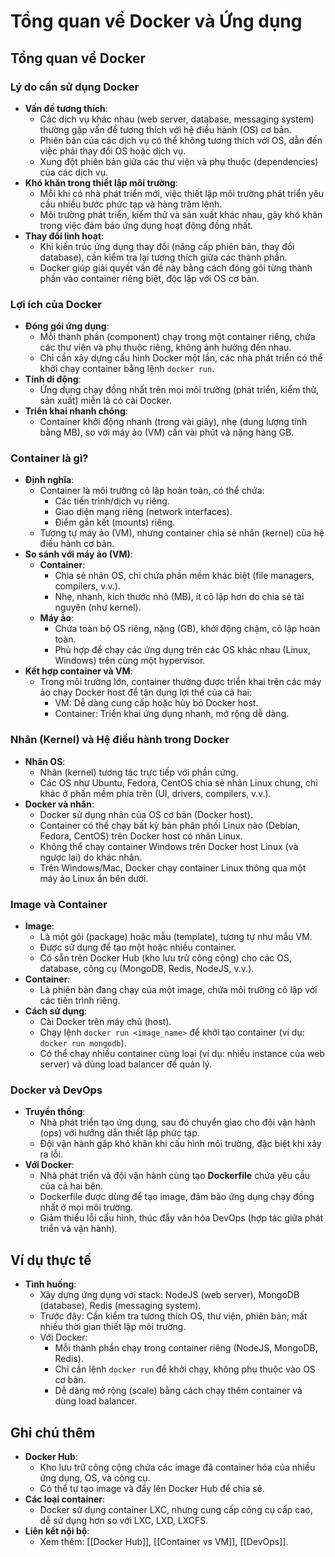 # Tổng quan về Docker và Ứng dụng

## Tổng quan về Docker

### Lý do cần sử dụng Docker
- **Vấn đề tương thích**:
  - Các dịch vụ khác nhau (web server, database, messaging system) thường gặp vấn đề tương thích với hệ điều hành (OS) cơ bản.
  - Phiên bản của các dịch vụ có thể không tương thích với OS, dẫn đến việc phải thay đổi OS hoặc dịch vụ.
  - Xung đột phiên bản giữa các thư viện và phụ thuộc (dependencies) của các dịch vụ.
- **Khó khăn trong thiết lập môi trường**:
  - Mỗi khi có nhà phát triển mới, việc thiết lập môi trường phát triển yêu cầu nhiều bước phức tạp và hàng trăm lệnh.
  - Môi trường phát triển, kiểm thử và sản xuất khác nhau, gây khó khăn trong việc đảm bảo ứng dụng hoạt động đồng nhất.
- **Thay đổi linh hoạt**:
  - Khi kiến trúc ứng dụng thay đổi (nâng cấp phiên bản, thay đổi database), cần kiểm tra lại tương thích giữa các thành phần.
  - Docker giúp giải quyết vấn đề này bằng cách đóng gói từng thành phần vào container riêng biệt, độc lập với OS cơ bản.

### Lợi ích của Docker
- **Đóng gói ứng dụng**:
  - Mỗi thành phần (component) chạy trong một container riêng, chứa các thư viện và phụ thuộc riêng, không ảnh hưởng đến nhau.
  - Chỉ cần xây dựng cấu hình Docker một lần, các nhà phát triển có thể khởi chạy container bằng lệnh `docker run`.
- **Tính di động**:
  - Ứng dụng chạy đồng nhất trên mọi môi trường (phát triển, kiểm thử, sản xuất) miễn là có cài Docker.
- **Triển khai nhanh chóng**:
  - Container khởi động nhanh (trong vài giây), nhẹ (dung lượng tính bằng MB), so với máy ảo (VM) cần vài phút và nặng hàng GB.

### Container là gì?
- **Định nghĩa**:
  - Container là môi trường cô lập hoàn toàn, có thể chứa:
    - Các tiến trình/dịch vụ riêng.
    - Giao diện mạng riêng (network interfaces).
    - Điểm gắn kết (mounts) riêng.
  - Tương tự máy ảo (VM), nhưng container chia sẻ nhân (kernel) của hệ điều hành cơ bản.
- **So sánh với máy ảo (VM)**:
  - **Container**:
    - Chia sẻ nhân OS, chỉ chứa phần mềm khác biệt (file managers, compilers, v.v.).
    - Nhẹ, nhanh, kích thước nhỏ (MB), ít cô lập hơn do chia sẻ tài nguyên (như kernel).
  - **Máy ảo**:
    - Chứa toàn bộ OS riêng, nặng (GB), khởi động chậm, cô lập hoàn toàn.
    - Phù hợp để chạy các ứng dụng trên các OS khác nhau (Linux, Windows) trên cùng một hypervisor.
- **Kết hợp container và VM**:
  - Trong môi trường lớn, container thường được triển khai trên các máy ảo chạy Docker host để tận dụng lợi thế của cả hai:
    - VM: Dễ dàng cung cấp hoặc hủy bỏ Docker host.
    - Container: Triển khai ứng dụng nhanh, mở rộng dễ dàng.

### Nhân (Kernel) và Hệ điều hành trong Docker
- **Nhân OS**:
  - Nhân (kernel) tương tác trực tiếp với phần cứng.
  - Các OS như Ubuntu, Fedora, CentOS chia sẻ nhân Linux chung, chỉ khác ở phần mềm phía trên (UI, drivers, compilers, v.v.).
- **Docker và nhân**:
  - Docker sử dụng nhân của OS cơ bản (Docker host).
  - Container có thể chạy bất kỳ bản phân phối Linux nào (Debian, Fedora, CentOS) trên Docker host có nhân Linux.
  - Không thể chạy container Windows trên Docker host Linux (và ngược lại) do khác nhân.
  - Trên Windows/Mac, Docker chạy container Linux thông qua một máy ảo Linux ẩn bên dưới.

### Image và Container
- **Image**:
  - Là một gói (package) hoặc mẫu (template), tương tự như mẫu VM.
  - Được sử dụng để tạo một hoặc nhiều container.
  - Có sẵn trên Docker Hub (kho lưu trữ công cộng) cho các OS, database, công cụ (MongoDB, Redis, NodeJS, v.v.).
- **Container**:
  - Là phiên bản đang chạy của một image, chứa môi trường cô lập với các tiến trình riêng.
- **Cách sử dụng**:
  - Cài Docker trên máy chủ (host).
  - Chạy lệnh `docker run <image_name>` để khởi tạo container (ví dụ: `docker run mongodb`).
  - Có thể chạy nhiều container cùng loại (ví dụ: nhiều instance của web server) và dùng load balancer để quản lý.

### Docker và DevOps
- **Truyền thống**:
  - Nhà phát triển tạo ứng dụng, sau đó chuyển giao cho đội vận hành (ops) với hướng dẫn thiết lập phức tạp.
  - Đội vận hành gặp khó khăn khi cấu hình môi trường, đặc biệt khi xảy ra lỗi.
- **Với Docker**:
  - Nhà phát triển và đội vận hành cùng tạo **Dockerfile** chứa yêu cầu của cả hai bên.
  - Dockerfile được dùng để tạo image, đảm bảo ứng dụng chạy đồng nhất ở mọi môi trường.
  - Giảm thiểu lỗi cấu hình, thúc đẩy văn hóa DevOps (hợp tác giữa phát triển và vận hành).

## Ví dụ thực tế
- **Tình huống**:
  - Xây dựng ứng dụng với stack: NodeJS (web server), MongoDB (database), Redis (messaging system).
  - Trước đây: Cần kiểm tra tương thích OS, thư viện, phiên bản; mất nhiều thời gian thiết lập môi trường.
  - Với Docker:
    - Mỗi thành phần chạy trong container riêng (NodeJS, MongoDB, Redis).
    - Chỉ cần lệnh `docker run` để khởi chạy, không phụ thuộc vào OS cơ bản.
    - Dễ dàng mở rộng (scale) bằng cách chạy thêm container và dùng load balancer.

## Ghi chú thêm
- **Docker Hub**:
  - Kho lưu trữ công cộng chứa các image đã container hóa của nhiều ứng dụng, OS, và công cụ.
  - Có thể tự tạo image và đẩy lên Docker Hub để chia sẻ.
- **Các loại container**:
  - Docker sử dụng container LXC, nhưng cung cấp công cụ cấp cao, dễ sử dụng hơn so với LXC, LXD, LXCFS.
- **Liên kết nội bộ**:
  - Xem thêm: [[Docker Hub]], [[Container vs VM]], [[DevOps]].
